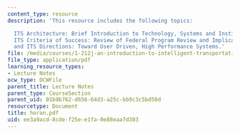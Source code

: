 ```yaml
---
content_type: resource
description: 'This resource includes the following topics:

  ITS Architecture: Brief Introduction to Technology, Systems and Institutional Layers,
  ITS Criteria of Success: Review of Federal Program Review and Implications for Strategy,
  and ITS Directions: Toward User Driven, High Performance Systems.'
file: /media/courses/1-212j-an-introduction-to-intelligent-transportation-systems-spring-2005/ee3a9acd8cdef25ee1fa0e88eaa7d303_horan.pdf
file_type: application/pdf
learning_resource_types:
- Lecture Notes
ocw_type: OCWFile
parent_title: Lecture Notes
parent_type: CourseSection
parent_uid: 01b9b762-d656-64d3-a25c-bb9c3c5bd50d
resourcetype: Document
title: horan.pdf
uid: ee3a9acd-8cde-f25e-e1fa-0e88eaa7d303
---
```

